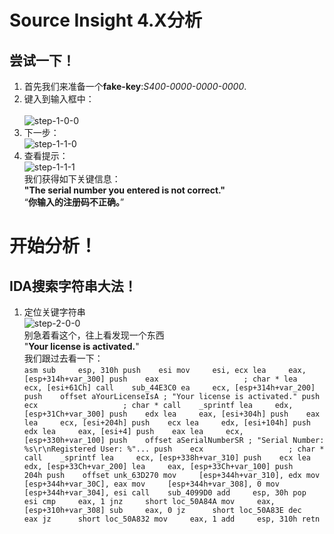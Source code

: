 # Source Insight 4.X分析
## 尝试一下！
1. 首先我们来准备一个**fake-key**:*S400-0000-0000-0000*.
2. 键入到输入框中：</br></br>![step-1-0-0](http://oo1vemife.bkt.clouddn.com/0.jpg)
3. 下一步：</br>![step-1-1-0](http://oo1vemife.bkt.clouddn.com/1.jpg)
4. 查看提示：</br>![step-1-1-1](http://oo1vemife.bkt.clouddn.com/pic/step1/2.jpg)</br>我们获得如下关键信息：</br>**"The serial number you entered is not correct."**</br>“**你输入的注册码不正确。**”</br>
# 开始分析！</br>
## IDA搜索字符串大法！
  1. 定位关键字符串</br>![step-2-0-0](http://oo1vemife.bkt.clouddn.com/pic/step2/0.jpg)</br>别急着看这个，往上看发现一个东西</br>"**Your license is activated.**"</br>我们跟过去看一下：</br>
  	```asm
	sub     esp, 310h
	push    esi
	mov     esi, ecx
	lea     eax, [esp+314h+var_300]
	push    eax                   ; char *
	lea     ecx, [esi+61Ch]
	call    sub_44E3C0
	ea     ecx, [esp+314h+var_200]
	push    offset aYourLicenseIsA ; "Your license is activated."
	push    ecx                   ; char *
	call    _sprintf
	lea     edx, [esp+31Ch+var_300]
	push    edx
	lea     eax, [esi+304h]
	push    eax
	lea     ecx, [esi+204h]
	push    ecx
	lea     edx, [esi+104h]
	push    edx
	lea     eax, [esi+4]
	push    eax
	lea     ecx, [esp+330h+var_100]
	push    offset aSerialNumberSR ; "Serial Number: %s\r\nRegistered User: %"...
	push    ecx                   ; char *
	call    _sprintf
	lea     ecx, [esp+338h+var_310]
	push    ecx
	lea     edx, [esp+33Ch+var_200]
	lea     eax, [esp+33Ch+var_100]
	push    204h
	push    offset unk_63D270
	mov     [esp+344h+var_310], edx
	mov     [esp+344h+var_30C], eax
	mov     [esp+344h+var_308], 0
	mov     [esp+344h+var_304], esi
	call    sub_4099D0
	add     esp, 30h
	pop     esi
	cmp     eax, 1
	jnz     short loc_50A84A
	mov     eax, [esp+310h+var_308]
	sub     eax, 0
	jz      short loc_50A83E
	dec     eax
	jz      short loc_50A832
	mov     eax, 1
	add     esp, 310h
	retn
	```
	 
	
